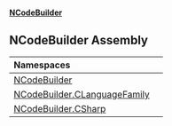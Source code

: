 #### [NCodeBuilder](index.md 'index')

## NCodeBuilder Assembly

| Namespaces | |
| :--- | :--- |
| [NCodeBuilder](NCodeBuilder.md 'NCodeBuilder') | |
| [NCodeBuilder.CLanguageFamily](NCodeBuilder.CLanguageFamily.md 'NCodeBuilder.CLanguageFamily') | |
| [NCodeBuilder.CSharp](NCodeBuilder.CSharp.md 'NCodeBuilder.CSharp') | |
